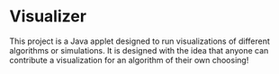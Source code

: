 # Visualizer
This project is a Java applet designed to run visualizations of different algorithms or simulations. It is designed with the idea that anyone can contribute a visualization for an algorithm of their own choosing!
